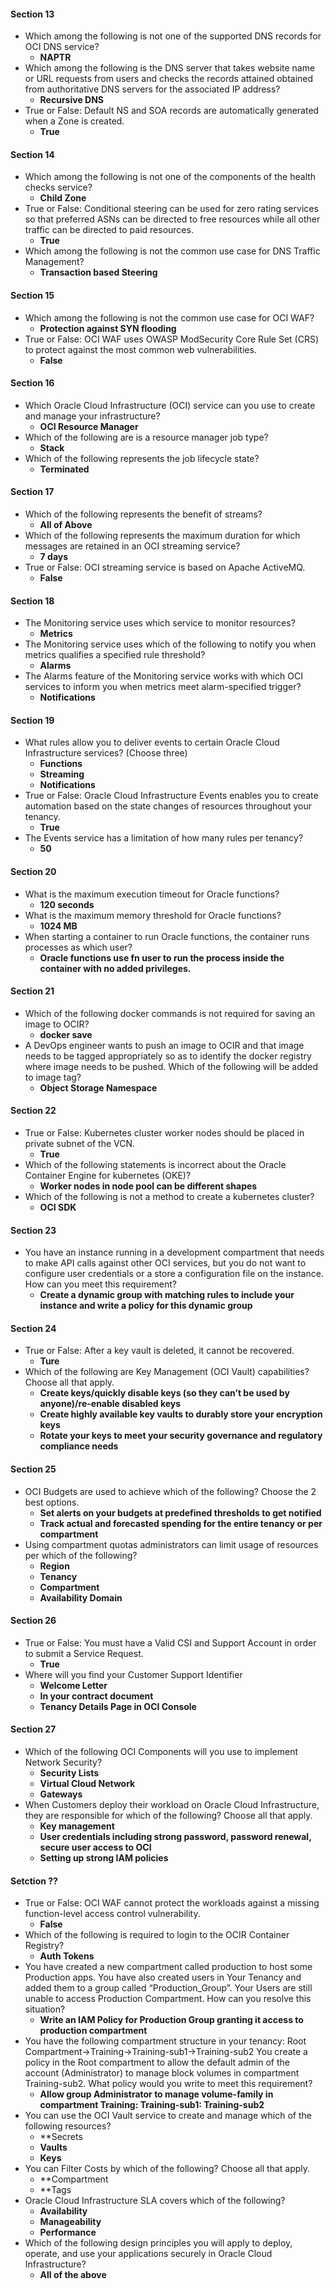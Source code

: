 #### Section 13
- Which among the following is not one of the supported DNS records for OCI DNS service?
	- **NAPTR**
- Which among the following is the DNS server that takes website name or URL requests from users and checks the records attained obtained from authoritative DNS servers for the associated IP address?
	- **Recursive DNS**
- True or False:  Default NS and SOA records are automatically generated when a Zone is created. 
	- **True**

#### Section 14
- Which among the following is not one of the components of the health checks service? 
	- **Child Zone**
- True or False: Conditional steering can be used for zero rating services so that preferred ASNs can be directed to free resources while all other traffic can be directed to paid resources. 
	- **True**
- Which among the following is not the common use case for DNS Traffic Management? 
	- **Transaction based Steering**

#### Section 15
- Which among the following is not the common use case for OCI WAF? 
	- **Protection against SYN flooding**
- True or False: OCI WAF uses OWASP ModSecurity Core Rule Set (CRS) to protect against the most common web vulnerabilities. 
	- **False**

#### Section 16
- Which Oracle Cloud Infrastructure (OCI) service can you use to create and manage your infrastructure? 
	- **OCI Resource Manager**
- Which of the following are is a resource manager job type? 
	- **Stack**
- Which of the following represents the job lifecycle state? 
	- **Terminated**
#### Section 17
- Which of the following represents the benefit of streams? 
	- **All of Above**
- Which of the following represents the maximum duration for which messages are retained in an OCI streaming service? 
	- **7 days**
- True or False: OCI streaming service is based on Apache ActiveMQ. 
	- **False**

#### Section 18
- The Monitoring service uses which service to monitor resources? 
	- **Metrics**
- The Monitoring service uses which of the following to notify you when metrics qualifies a specified rule threshold? 
	- **Alarms**
- The Alarms feature of the Monitoring service works with which OCI services to inform you when metrics meet alarm-specified trigger? 
	- **Notifications**
#### Section 19
- What rules allow you to deliver events to certain Oracle Cloud Infrastructure services? (Choose three)
	- **Functions**
	- **Streaming**
	- **Notifications**
- True or False: Oracle Cloud Infrastructure Events enables you to create automation based on the state changes of resources throughout your tenancy. 
	- **True**
- The Events service has a limitation of how many rules per tenancy? 
	- **50**

#### Section 20
- What is the maximum execution timeout for Oracle functions? 
	- **120 seconds**
- What is the maximum memory threshold for Oracle functions? 
	- **1024 MB**
- When starting a container to run Oracle functions, the container runs processes as which user?  
	- **Oracle functions use fn user to run the process inside the container with no added privileges.**

#### Section 21
- Which of the following docker commands is not required for saving an image to OCIR? 
	- **docker save**
- A DevOps engineer wants to push an image to OCIR and that image needs to be tagged appropriately so as to identify the docker registry where image needs to be pushed. Which of the following will be added to image tag? 
	- **Object Storage Namespace**

#### Section 22
- True or False: Kubernetes cluster worker nodes should be placed in private subnet of the VCN. 
	- **True**
- Which of the following statements is incorrect about the Oracle Container Engine for kubernetes (OKE)? 
	- **Worker nodes in node pool can be different shapes**
- Which of the following is not a method to create a kubernetes cluster? 
	- **OCI SDK**

#### Section 23
- You have an instance running in a development compartment that needs to make API calls against other OCI services, but you do not want to configure user credentials or a store a configuration file on the instance. How can you meet this requirement? 
	- **Create a dynamic group with matching rules to include your instance and write a policy for this dynamic group**

#### Section 24
- True or False: After a key vault is deleted, it cannot be recovered. 
	- **Ture**
- Which of the following are Key Management (OCI Vault) capabilities? Choose all that apply.
	- **Create keys/quickly disable keys (so they can’t be used by anyone)/re-enable disabled keys**
	- **Create highly available key vaults to durably store your encryption keys**
	- **Rotate your keys to meet your security governance and regulatory compliance needs** 

#### Section 25
- OCI Budgets are used to achieve which of the following? Choose the 2 best options.
	- **Set alerts on your budgets at predefined thresholds to get notified**
	- **Track actual and forecasted spending for the entire tenancy or per compartment**
- Using compartment quotas administrators can limit usage of resources per which of the following?
	- **Region**
	- **Tenancy**
	- **Compartment**
	- **Availability Domain**

#### Section 26
- True or False: You must have a Valid CSI and Support Account in order to submit a Service Request.
	- **True**
- Where will you find your Customer Support Identifier
	- **Welcome Letter**
	- **In your contract document**
	- **Tenancy Details Page in OCI Console**

#### Section 27
- Which of the following OCI Components will you use to implement Network Security?
	- **Security Lists**
	- **Virtual Cloud Network**
	- **Gateways**
- When Customers deploy their workload on Oracle Cloud Infrastructure, they are responsible for which of the following? Choose all that apply.
	- **Key management**
	- **User credentials including strong password, password renewal, secure user access to OCI**
	- **Setting up strong IAM policies**



#### Setction ??
- True or False: OCI WAF cannot protect the workloads against a missing function-level access control vulnerability. 
	- **False**
- Which of the following is required to login to the OCIR Container Registry? 
	- **Auth Tokens**
- You have created a new compartment called production to host some Production apps. You have also created users in Your Tenancy and added them to a group called “Production_Group”. Your Users are still unable to access Production Compartment. How can you resolve this situation? 
	- **Write an IAM Policy for Production Group granting it access to production compartment**
- You have the following compartment structure in your tenancy: Root Compartment->Training->Training-sub1->Training-sub2 You create a policy in the Root compartment to allow the default admin of the account (Administrator) to manage block volumes in compartment Training-sub2. What policy would you write to meet this requirement? 
	- **Allow group Administrator to manage volume-family in compartment Training: Training-sub1: Training-sub2**
- You can use the OCI Vault service to create and manage which of the following resources? 
	- **Secrets
	- **Vaults**
	- **Keys**
- You can Filter Costs by which of the following? Choose all that apply.
	- **Compartment
	- **Tags
- Oracle Cloud Infrastructure SLA covers which of the following?
	- **Availability**
	- **Manageability**
	- **Performance**
- Which of the following design principles you will apply to deploy, operate, and use your applications securely in Oracle Cloud Infrastructure? 
	- **All of the above**
